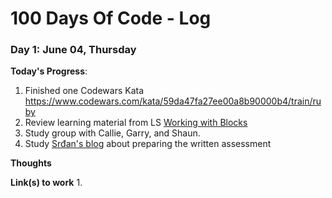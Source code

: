 # 100 Days Of Code - Log

### Day 1: June 04, Thursday

**Today's Progress**:
1. Finished one Codewars Kata
https://www.codewars.com/kata/59da47fa27ee00a8b90000b4/train/ruby
2. Review learning material from LS
[Working with Blocks](https://launchschool.com/lessons/c53f2250/assignments/c633cf37)
3. Study group with Callie, Garry, and Shaun.
4. Study [Srđan's blog](https://medium.com/how-i-started-learning-coding-from-scratch/advices-for-109-written-assessment-part-1-6f7fa821cf84) about preparing the written assessment

**Thoughts** 

**Link(s) to work**
1. 

